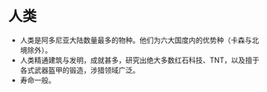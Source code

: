 # 人类

- 人类是阿多尼亚大陆数量最多的物种。他们为六大国度内的优势种（卡森与北境除外）。
- 人类精通建筑与发明，成就甚多，研究出绝大多数红石科技、TNT，以及擅于各式武器盔甲的锻造，涉猎领域广泛。
- 寿命一般。